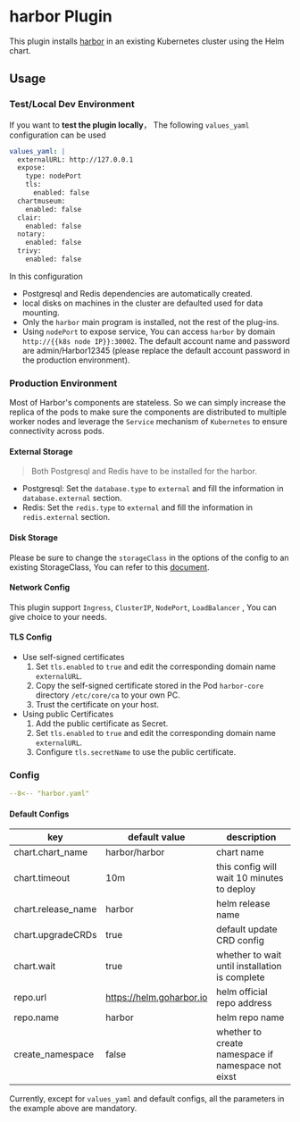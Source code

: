 # harbor Plugin

This plugin installs [harbor](https://goharbor.io/) in an existing Kubernetes cluster using the Helm chart.

## Usage

### Test/Local Dev Environment

If you want to **test the plugin locally**， The following `values_yaml` configuration can be used

```yaml
values_yaml: |
  externalURL: http://127.0.0.1
  expose:
    type: nodePort
    tls:
      enabled: false
  chartmuseum:
    enabled: false
  clair:
    enabled: false
  notary:
    enabled: false
  trivy:
    enabled: false
```

In this configuration

- Postgresql and Redis dependencies are automatically created.
- local disks on machines in the cluster are defaulted used for data mounting.
- Only the `harbor` main program is installed, not the rest of the plug-ins.
- Using `nodePort` to expose service, You can access `harbor` by domain `http://{{k8s node IP}}:30002`. The default account name and password are admin/Harbor12345 (please replace the default account password in the production environment).

### Production Environment

Most of Harbor's components are stateless. So we can simply increase the replica of the pods to make sure the components are distributed to multiple worker nodes and leverage the `Service` mechanism of `Kubernetes` to ensure connectivity across pods.

#### External Storage

> Both Postgresql and Redis have to be installed for the harbor.

- Postgresql: Set the `database.type` to `external` and fill the information in `database.external` section.
- Redis: Set the `redis.type` to `external` and fill the information in `redis.external` section.

#### Disk Storage

Please be sure to change the `storageClass` in the options of the config to an existing StorageClass, You can refer to this [document](https://github.com/goharbor/harbor-helm#configure-how-to-persist-data).

#### Network Config

This plugin support `Ingress`, `ClusterIP`, `NodePort`, `LoadBalancer` , You can give choice to your needs.

#### TLS Config

- Use self-signed certificates
  1. Set `tls.enabled` to `true` and edit the corresponding domain name `externalURL`.
  2. Copy the self-signed certificate stored in the Pod `harbor-core` directory `/etc/core/ca` to your own PC.
  3. Trust the certificate on your host.
- Using public Certificates
  1. Add the public certificate as Secret.
  2. Set `tls.enabled` to `true` and edit the corresponding domain name `externalURL`.
  3. Configure `tls.secretName` to use the public certificate.

### Config

```yaml
--8<-- "harbor.yaml"
```

#### Default Configs

| key                | default value            | description                                        |
| ----               | ----                     | ----                                               |
| chart.chart_name   | harbor/harbor            | chart name                                         |
| chart.timeout      | 10m                      | this config will wait 10 minutes to deploy         |
| chart.release_name | harbor                   | helm release name                                  |
| chart.upgradeCRDs  | true                     | default update CRD config                          |
| chart.wait         | true                     | whether to wait until installation is complete     |
| repo.url           | https://helm.goharbor.io | helm official repo address                         |
| repo.name          | harbor                   | helm repo name                                     |
| create_namespace   | false                    | whether to create namespace if namespace not eixst |

Currently, except for `values_yaml` and default configs, all the parameters in the example above are mandatory.
